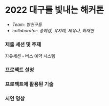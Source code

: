 # 2022 대구를 빛내는 해커톤
- *Team: 밥친구들*
- *collaborator: 송혜경, 유지예, 제유나, 하재현*

### 제출 세션 및 주제
  자유세션 - 버스 예약 시스템
  
### 프로젝트 설명

### 프로젝트에 활용된 기술

### 시연 영상
